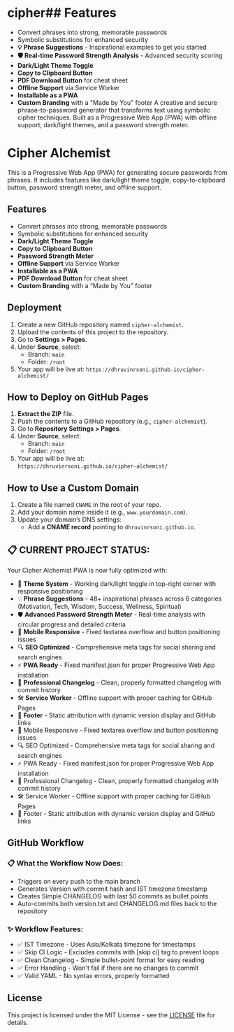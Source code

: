 # cipher## Features
- Convert phrases into strong, memorable passwords
- Symbolic substitutions for enhanced security
- **💡 Phrase Suggestions** - Inspirational examples to get you started
- **🛡️ Real-time Password Strength Analysis** - Advanced security scoring
- **Dark/Light Theme Toggle**
- **Copy to Clipboard Button**
- **PDF Download Button** for cheat sheet
- **Offline Support** via Service Worker
- **Installable as a PWA**
- **Custom Branding** with a "Made by You" footer
A creative and secure phrase-to-password generator that transforms text using symbolic cipher techniques. Built as a Progressive Web App (PWA) with offline support, dark/light themes, and a password strength meter.


# Cipher Alchemist

This is a Progressive Web App (PWA) for generating secure passwords from phrases. It includes features like dark/light theme toggle, copy-to-clipboard button, password strength meter, and offline support.

## Features
- Convert phrases into strong, memorable passwords
- Symbolic substitutions for enhanced security
- **Dark/Light Theme Toggle**
- **Copy to Clipboard Button**
- **Password Strength Meter**
- **Offline Support** via Service Worker
- **Installable as a PWA**
- **PDF Download Button** for cheat sheet
- **Custom Branding** with a “Made by You” footer

## Deployment
1. Create a new GitHub repository named `cipher-alchemist`.
2. Upload the contents of this project to the repository.
3. Go to **Settings > Pages**.
4. Under **Source**, select:
   - Branch: `main`
   - Folder: `/root`
5. Your app will be live at: `https://dhruvinrsoni.github.io/cipher-alchemist/`

## How to Deploy on GitHub Pages

1. **Extract the ZIP** file.
2. Push the contents to a GitHub repository (e.g., `cipher-alchemist`).
3. Go to **Repository Settings > Pages**.
4. Under **Source**, select:
   - Branch: `main`
   - Folder: `/root`
5. Your app will be live at:  
   `https://dhruvinrsoni.github.io/cipher-alchemist/`

## How to Use a Custom Domain

1. Create a file named `CNAME` in the root of your repo.
2. Add your domain name inside it (e.g., `www.yourdomain.com`).
3. Update your domain’s DNS settings:
   - Add a **CNAME record** pointing to `dhruvinrsoni.github.io`.

## 📋 CURRENT PROJECT STATUS:

Your Cipher Alchemist PWA is now fully optimized with:

- 🎨 **Theme System** - Working dark/light toggle in top-right corner with responsive positioning
- 💡 **Phrase Suggestions** - 48+ inspirational phrases across 6 categories (Motivation, Tech, Wisdom, Success, Wellness, Spiritual)
- 🛡️ **Advanced Password Strength Meter** - Real-time analysis with circular progress and detailed criteria
- 📱 **Mobile Responsive** - Fixed textarea overflow and button positioning issues
- 🔍 **SEO Optimized** - Comprehensive meta tags for social sharing and search engines
- ⚡ **PWA Ready** - Fixed manifest.json for proper Progressive Web App installation
- 📝 **Professional Changelog** - Clean, properly formatted changelog with commit history
- 🛠️ **Service Worker** - Offline support with proper caching for GitHub Pages
- 🔗 **Footer** - Static attribution with dynamic version display and GitHub links
- 📱 Mobile Responsive - Fixed textarea overflow and button positioning issues
- 🔍 SEO Optimized - Comprehensive meta tags for social sharing and search engines
- ⚡ PWA Ready - Fixed manifest.json for proper Progressive Web App installation
- 📝 Professional Changelog - Clean, properly formatted changelog with commit history
- 🛠️ Service Worker - Offline support with proper caching for GitHub Pages
- 🔗 Footer - Static attribution with dynamic version display and GitHub links

## GitHub Workflow

### 📋 What the Workflow Now Does:

- Triggers on every push to the main branch
- Generates Version with commit hash and IST timezone timestamp
- Creates Simple CHANGELOG with last 50 commits as bullet points
- Auto-commits both version.txt and CHANGELOG.md files back to the repository

### ✨ Workflow Features:

- ✅ IST Timezone - Uses Asia/Kolkata timezone for timestamps
- ✅ Skip CI Logic - Excludes commits with [skip ci] tag to prevent loops
- ✅ Clean Changelog - Simple bullet-point format for easy reading
- ✅ Error Handling - Won't fail if there are no changes to commit
- ✅ Valid YAML - No syntax errors, properly formatted

## License
This project is licensed under the MIT License - see the [LICENSE](LICENSE) file for details.
